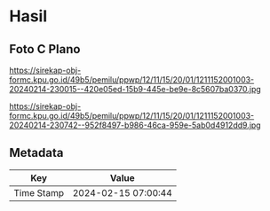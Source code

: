 # Hasil

## Foto C Plano

https://sirekap-obj-formc.kpu.go.id/49b5/pemilu/ppwp/12/11/15/20/01/1211152001003-20240214-230015--420e05ed-15b9-445e-be9e-8c5607ba0370.jpg

https://sirekap-obj-formc.kpu.go.id/49b5/pemilu/ppwp/12/11/15/20/01/1211152001003-20240214-230742--952f8497-b986-46ca-959e-5ab0d4912dd9.jpg


## Metadata

| Key        | Value               |
| ---------- | ------------------- |
| Time Stamp | 2024-02-15 07:00:44 |



